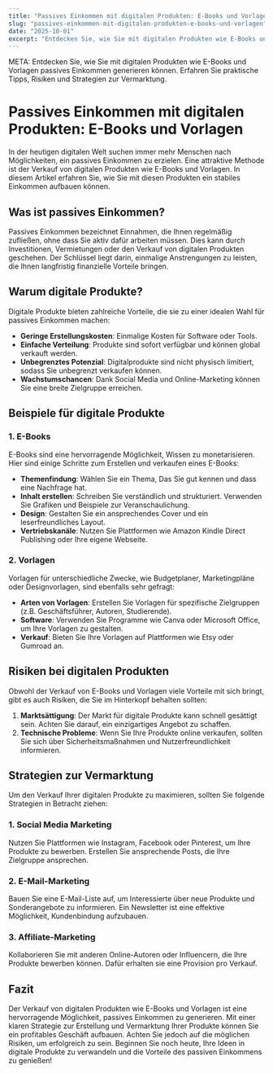 ```yaml
---
title: "Passives Einkommen mit digitalen Produkten: E-Books und Vorlagen"
slug: "passives-einkommen-mit-digitalen-produkten-e-books-und-vorlagen"
date: "2025-10-01"
excerpt: "Entdecken Sie, wie Sie mit digitalen Produkten wie E-Books und Vorlagen passives Einkommen generieren können. Erfahren Sie praktische Tipps, Risiken und Strategien zur Vermarktung."
---
```


META: Entdecken Sie, wie Sie mit digitalen Produkten wie E-Books und Vorlagen passives Einkommen generieren können. Erfahren Sie praktische Tipps, Risiken und Strategien zur Vermarktung.

# Passives Einkommen mit digitalen Produkten: E-Books und Vorlagen

In der heutigen digitalen Welt suchen immer mehr Menschen nach Möglichkeiten, ein passives Einkommen zu erzielen. Eine attraktive Methode ist der Verkauf von digitalen Produkten wie E-Books und Vorlagen. In diesem Artikel erfahren Sie, wie Sie mit diesen Produkten ein stabiles Einkommen aufbauen können.

## Was ist passives Einkommen?

Passives Einkommen bezeichnet Einnahmen, die Ihnen regelmäßig zufließen, ohne dass Sie aktiv dafür arbeiten müssen. Dies kann durch Investitionen, Vermietungen oder den Verkauf von digitalen Produkten geschehen. Der Schlüssel liegt darin, einmalige Anstrengungen zu leisten, die Ihnen langfristig finanzielle Vorteile bringen.

## Warum digitale Produkte?

Digitale Produkte bieten zahlreiche Vorteile, die sie zu einer idealen Wahl für passives Einkommen machen:

- **Geringe Erstellungskosten**: Einmalige Kosten für Software oder Tools.
- **Einfache Verteilung**: Produkte sind sofort verfügbar und können global verkauft werden.
- **Unbegrenztes Potenzial**: Digitalprodukte sind nicht physisch limitiert, sodass Sie unbegrenzt verkaufen können.
- **Wachstumschancen**: Dank Social Media und Online-Marketing können Sie eine breite Zielgruppe erreichen.

## Beispiele für digitale Produkte

### 1. E-Books

E-Books sind eine hervorragende Möglichkeit, Wissen zu monetarisieren. Hier sind einige Schritte zum Erstellen und verkaufen eines E-Books:

- **Themenfindung**: Wählen Sie ein Thema, Das Sie gut kennen und dass eine Nachfrage hat.
- **Inhalt erstellen**: Schreiben Sie verständlich und strukturiert. Verwenden Sie Grafiken und Beispiele zur Veranschaulichung.
- **Design**: Gestalten Sie ein ansprechendes Cover und ein leserfreundliches Layout.
- **Vertriebskanäle**: Nutzen Sie Plattformen wie Amazon Kindle Direct Publishing oder Ihre eigene Webseite.

### 2. Vorlagen

Vorlagen für unterschiedliche Zwecke, wie Budgetplaner, Marketingpläne oder Designvorlagen, sind ebenfalls sehr gefragt:

- **Arten von Vorlagen**: Erstellen Sie Vorlagen für spezifische Zielgruppen (z.B. Geschäftsführer, Autoren, Studierende).
- **Software**: Verwenden Sie Programme wie Canva oder Microsoft Office, um Ihre Vorlagen zu gestalten.
- **Verkauf**: Bieten Sie Ihre Vorlagen auf Plattformen wie Etsy oder Gumroad an.

## Risiken bei digitalen Produkten

Obwohl der Verkauf von E-Books und Vorlagen viele Vorteile mit sich bringt, gibt es auch Risiken, die Sie im Hinterkopf behalten sollten:

1. **Marktsättigung**: Der Markt für digitale Produkte kann schnell gesättigt sein. Achten Sie darauf, ein einzigartiges Angebot zu schaffen.
2. **Technische Probleme**: Wenn Sie Ihre Produkte online verkaufen, sollten Sie sich über Sicherheitsmaßnahmen und Nutzerfreundlichkeit informieren.

## Strategien zur Vermarktung

Um den Verkauf Ihrer digitalen Produkte zu maximieren, sollten Sie folgende Strategien in Betracht ziehen:

### 1. Social Media Marketing

Nutzen Sie Plattformen wie Instagram, Facebook oder Pinterest, um Ihre Produkte zu bewerben. Erstellen Sie ansprechende Posts, die Ihre Zielgruppe ansprechen.

### 2. E-Mail-Marketing

Bauen Sie eine E-Mail-Liste auf, um Interessierte über neue Produkte und Sonderangebote zu informieren. Ein Newsletter ist eine effektive Möglichkeit, Kundenbindung aufzubauen.

### 3. Affiliate-Marketing

Kollaborieren Sie mit anderen Online-Autoren oder Influencern, die Ihre Produkte bewerben können. Dafür erhalten sie eine Provision pro Verkauf.

## Fazit

Der Verkauf von digitalen Produkten wie E-Books und Vorlagen ist eine hervorragende Möglichkeit, passives Einkommen zu generieren. Mit einer klaren Strategie zur Erstellung und Vermarktung Ihrer Produkte können Sie ein profitables Geschäft aufbauen. Achten Sie jedoch auf die möglichen Risiken, um erfolgreich zu sein. Beginnen Sie noch heute, Ihre Ideen in digitale Produkte zu verwandeln und die Vorteile des passiven Einkommens zu genießen!
